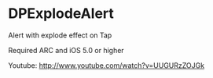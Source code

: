 DPExplodeAlert
==============

Alert with explode effect on Tap

Required ARC and iOS 5.0 or higher

Youtube: http://www.youtube.com/watch?v=UUGURzZOJGk
